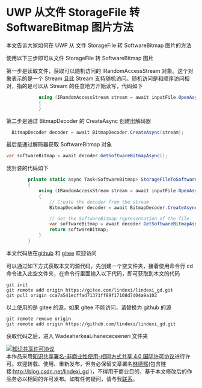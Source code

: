 
# UWP 从文件 StorageFile 转 SoftwareBitmap 图片方法

本文告诉大家如何在 UWP 从 文件 StorageFile 转 SoftwareBitmap 图片的方法

<!--more-->


<!-- CreateTime:2022/7/25 8:28:00 -->

<!-- 发布 -->

使用以下三步即可从文件 StorageFile 转 SoftwareBitmap 图片

第一步是读取文件，获取可以随机访问的 IRandomAccessStream 对象。这个对象表示的是一个 Stream 且此 Stream 支持随机访问。随机访问是和顺序访问相对，指的是可以从 Stream 的任意地方开始读写，代码如下

```csharp
            using (IRandomAccessStream stream = await inputFile.OpenAsync(FileAccessMode.Read))
            {
            }
```

第二步是通过 BitmapDecoder 的 CreateAsync 创建出解码器

```csharp
  BitmapDecoder decoder = await BitmapDecoder.CreateAsync(stream);
```

最后是通过解码器获取 SoftwareBitmap 对象

```csharp
var softwareBitmap = await decoder.GetSoftwareBitmapAsync();
```

我封装的代码如下

```csharp
        private static async Task<SoftwareBitmap> StorageFileToSoftwareBitmapAsync(StorageFile inputFile)
        {
            using (IRandomAccessStream stream = await inputFile.OpenAsync(FileAccessMode.Read))
            {
                // Create the decoder from the stream
                BitmapDecoder decoder = await BitmapDecoder.CreateAsync(stream);

                // Get the SoftwareBitmap representation of the file
                var softwareBitmap = await decoder.GetSoftwareBitmapAsync();
                return softwareBitmap;
            }
        }
```

本文代码放在[github](https://github.com/lindexi/lindexi_gd/tree/cca7a541ecffad71371ff89f17108d7d04a9a102/WadeaherkeaLihanececeeneri) 和 [gitee](https://gitee.com/lindexi/lindexi_gd/tree/cca7a541ecffad71371ff89f17108d7d04a9a102/WadeaherkeaLihanececeeneri) 欢迎访问

可以通过如下方式获取本文的源代码，先创建一个空文件夹，接着使用命令行 cd 命令进入此空文件夹，在命令行里面输入以下代码，即可获取到本文的代码

```
git init
git remote add origin https://gitee.com/lindexi/lindexi_gd.git
git pull origin cca7a541ecffad71371ff89f17108d7d04a9a102
```

以上使用的是 gitee 的源，如果 gitee 不能访问，请替换为 github 的源

```
git remote remove origin
git remote add origin https://github.com/lindexi/lindexi_gd.git
```

获取代码之后，进入 WadeaherkeaLihanececeeneri 文件夹




<a rel="license" href="http://creativecommons.org/licenses/by-nc-sa/4.0/"><img alt="知识共享许可协议" style="border-width:0" src="https://licensebuttons.net/l/by-nc-sa/4.0/88x31.png" /></a><br />本作品采用<a rel="license" href="http://creativecommons.org/licenses/by-nc-sa/4.0/">知识共享署名-非商业性使用-相同方式共享 4.0 国际许可协议</a>进行许可。欢迎转载、使用、重新发布，但务必保留文章署名[林德熙](http://blog.csdn.net/lindexi_gd)(包含链接:http://blog.csdn.net/lindexi_gd )，不得用于商业目的，基于本文修改后的作品务必以相同的许可发布。如有任何疑问，请与我[联系](mailto:lindexi_gd@163.com)。